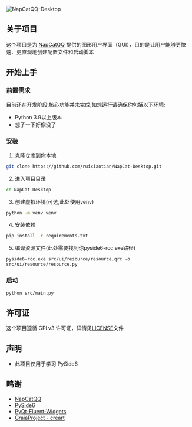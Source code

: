 ![NapCatQQ-Desktop](https://socialify.git.ci/HeartfeltJoy/NapCatQQ-Desktop/image?font=Raleway&logo=https%3A%2F%2Fraw.githubusercontent.com%2FNapNeko%2FNapCatQQ%2Fmain%2Flogo.png&name=1&pattern=Circuit%20Board&theme=Auto)


## 关于项目

这个项目是为 [NapCatQQ](https://github.com/NapNeko/NapCatQQ) 提供的图形用户界面（GUI），目的是让用户能够更快速、更直观地创建配置文件和启动脚本

## 开始上手

### 前置需求
目前还在开发阶段,核心功能并未完成,如想运行请确保你包括以下环境:

- Python 3.9以上版本
- 想了一下好像没了

### 安装
1. 克隆仓库到你本地

```bash
git clone https://github.com/ruixiaotian/NapCat-Desktop.git
```

2. 进入项目目录
```bash
cd NapCat-Desktop
```

3. 创建虚拟环境(可选,此处使用venv)

```bash
python -m venv venv
```

4. 安装依赖

```bash
pip install -r requirements.txt
```

5. 编译资源文件(此处需要找到你pyside6-rcc.exe路径)
```bush
pyside6-rcc.exe src/ui/resource/resource.qrc -o src/ui/resource/resource.py
```

### 启动

```bash
python src/main.py
```

## 许可证

这个项目遵循 GPLv3 许可证，详情见[LICENSE](LICENSE)文件

## 声明

- 此项目仅用于学习 PySide6

## 鸣谢
- [NapCatQQ](https://github.com/NapNeko/NapCatQQ)
- [PySide6](https://wiki.qt.io/Qt_for_Python)
- [PyQt-Fluent-Widgets](https://github.com/zhiyiYo/PyQt-Fluent-Widgets)
- [GraiaProject - creart](https://github.com/GraiaProject/creart)

